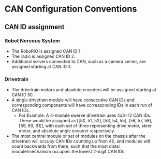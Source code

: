 # CAN Configuration Conventions

## CAN ID assignment

### Robot Nervous System

- The RoboRIO is assigned CAN ID 1.
- The radio is assigned CAN ID 2.
- Additional servers connected to CAN, such as a camera server, are assigned starting at CAN ID 3.

### Drivetrain

- The drivetrain motors and absolute encoders will be assigned starting at CAN ID 50.  
- A single drivetrain module will have consecutive CAN IDs and corresponding components will have corresponding IDs in each run of CAN IDs.
    - For Example: A 4-module swerve drivetrain uses 4x3=12 CAN IDs. These would be assigned as [[50, 51, 52], [53, 54, 55], [56, 57, 58], [59, 60, 61]], with each set of three representing drive motor, steer motor, and absolute angle encoder respectively.
- The most central module or set of modules on the chassis after the drivetrain will occupy CAN IDs counting up from 40, and modules will count backwards from there, such that the most distal module/mechanism occupies the lowest 2-digit CAN IDs.